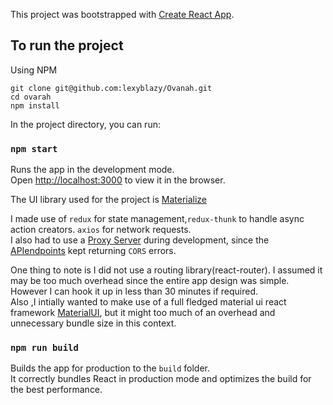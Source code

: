 This project was bootstrapped with [Create React App](https://github.com/facebook/create-react-app).

## To run the project

Using NPM

```
git clone git@github.com:lexyblazy/Ovanah.git
cd ovarah
npm install

```

In the project directory, you can run:

### `npm start`

Runs the app in the development mode.<br>
Open [http://localhost:3000](http://localhost:3000) to view it in the browser.

The UI library used for the project is [Materialize](https://materializecss.com/)

I made use of `redux` for state management,`redux-thunk` to handle async action creators.
`axios` for network requests.<br>
I also had to use a [Proxy Server](https://cors-anywhere.herokuapp.com/) during development, since the [APIendpoints](https://www.metaweather.com/api) kept returning `CORS` errors.

One thing to note is I did not use a routing library(react-router).
I assumed it may be too much overhead since the entire app design was simple.<br>
However I can hook it up in less than 30 minutes if required.<br>
Also ,I intially wanted to make use of a full fledged material ui react framework
[MaterialUI](https://material-ui.com/), but it might too much of an overhead and unnecessary bundle size in this context.

### `npm run build`

Builds the app for production to the `build` folder.<br>
It correctly bundles React in production mode and optimizes the build for the best performance.
